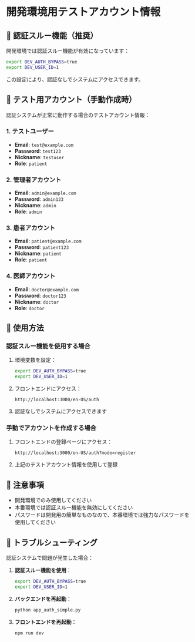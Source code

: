 # 開発環境用テストアカウント情報

## 🔐 認証スルー機能（推奨）

開発環境では認証スルー機能が有効になっています：

```bash
export DEV_AUTH_BYPASS=true
export DEV_USER_ID=1
```

この設定により、認証なしでシステムにアクセスできます。

## 🧪 テスト用アカウント（手動作成時）

認証システムが正常に動作する場合のテストアカウント情報：

### 1. テストユーザー
- **Email**: `test@example.com`
- **Password**: `test123`
- **Nickname**: `testuser`
- **Role**: `patient`

### 2. 管理者アカウント
- **Email**: `admin@example.com`
- **Password**: `admin123`
- **Nickname**: `admin`
- **Role**: `admin`

### 3. 患者アカウント
- **Email**: `patient@example.com`
- **Password**: `patient123`
- **Nickname**: `patient`
- **Role**: `patient`

### 4. 医師アカウント
- **Email**: `doctor@example.com`
- **Password**: `doctor123`
- **Nickname**: `doctor`
- **Role**: `doctor`

## 🚀 使用方法

### 認証スルー機能を使用する場合
1. 環境変数を設定：
   ```bash
   export DEV_AUTH_BYPASS=true
   export DEV_USER_ID=1
   ```

2. フロントエンドにアクセス：
   ```
   http://localhost:3000/en-US/auth
   ```

3. 認証なしでシステムにアクセスできます

### 手動でアカウントを作成する場合
1. フロントエンドの登録ページにアクセス：
   ```
   http://localhost:3000/en-US/auth?mode=register
   ```

2. 上記のテストアカウント情報を使用して登録

## 📝 注意事項

- 開発環境でのみ使用してください
- 本番環境では認証スルー機能を無効にしてください
- パスワードは開発用の簡単なものなので、本番環境では強力なパスワードを使用してください

## 🔧 トラブルシューティング

認証システムで問題が発生した場合：

1. **認証スルー機能を使用**：
   ```bash
   export DEV_AUTH_BYPASS=true
   export DEV_USER_ID=1
   ```

2. **バックエンドを再起動**：
   ```bash
   python app_auth_simple.py
   ```

3. **フロントエンドを再起動**：
   ```bash
   npm run dev
   ```



